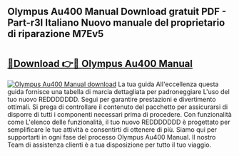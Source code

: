 ## Olympus Au400 Manual Download gratuit PDF - Part-r3l Italiano Nuovo manuale del proprietario di riparazione M7Ev5

# <h2><a href="http://dfbmbgu.blite.top/?on=Olympus+Au400+Manual">🔗Download 👉🔴 Olympus Au400 Manual</a></h2>

[![Olympus Au400 Manual download](https://i.imgur.com/lujVjoI.png)](http://dfbmbgu.blite.top/?on=Olympus+Au400+Manual)
La tua guida All'eccellenza questa guida fornisce una tabella di marcia dettagliata per padroneggiare L'uso del tuo nuovo REDDDDDDD. Segui per garantire prestazioni e divertimento ottimali. Si prega di controllare il contenuto del pacchetto per assicurarsi di disporre di tutti i componenti necessari prima di procedere. Con funzionalità come L'elenco delle funzionalità, il tuo nuovo REDDDDDDD è progettato per semplificare le tue attività e consentirti di ottenere di più. Siamo qui per supportarti in ogni fase del processo Olympus Au400 Manual. Il nostro Team di assistenza clienti è a tua disposizione per tutto il tuo viaggio.
